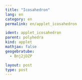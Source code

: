 ```yaml
---
title: "Icosahedron"
lang: en
category: en
permalink: en/applet_icosahedron

ident: applet_icosahedron
parent: polyhedra
kind: applet
mathjax: false
geogebratube:
  - Bnj2jDZP

layout: post
type: post
---
```


<div style="height:600px; width:800px; margin: auto;" id="applet_containerBnj2jDZP"></div>